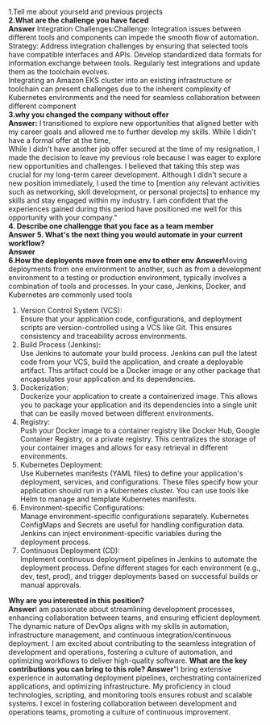 1.Tell me about yourseld and previous projects   
**2.What are the challenge you have faced   
Answer** Integration Challenges:Challenge: Integration issues between different tools and components can impede the smooth flow of automation.
Strategy: Address integration challenges by ensuring that selected tools have compatible interfaces and APIs. Develop standardized data formats for information exchange between tools. Regularly test integrations and update them as the toolchain evolves.    
Integrating an Amazon EKS cluster into an existing infrastructure or toolchain can present challenges due to the inherent complexity of Kubernetes environments and the need for seamless collaboration between different component   
**3.why you changed the company without offer  
Answer:** I transitioned to explore new opportunities that aligned better with my career goals and allowed me to further develop my skills. While I didn't have a formal offer at the time,   
While I didn't have another job offer secured at the time of my resignation, I made the decision to leave my previous role because I was eager to explore new opportunities and challenges. I believed that taking this step was crucial for my long-term career development. Although I didn't secure a new position immediately, I used the time to [mention any relevant activities such as networking, skill development, or personal projects] to enhance my skills and stay engaged within my industry. I am confident that the experiences gained during this period have positioned me well for this opportunity with your company."   
**4. Describe one challengge that you face as a team member   
Answer** 
**5. What's the next thing you would automate in your current workflow?   
Answer**  
**6.How the deployents move from one env to other env
Answer**Moving deployments from one environment to another, such as from a development environment to a testing or production environment, typically involves a combination of tools and processes. In your case, Jenkins, Docker, and Kubernetes are commonly used tools     
1. Version Control System (VCS):   
Ensure that your application code, configurations, and deployment scripts are version-controlled using a VCS like Git. This ensures consistency and traceability across environments.   
2. Build Process (Jenkins):   
Use Jenkins to automate your build process. Jenkins can pull the latest code from your VCS, build the application, and create a deployable artifact. This artifact could be a Docker image or any other package that encapsulates your application and its dependencies.   
3. Dockerization:   
Dockerize your application to create a containerized image. This allows you to package your application and its dependencies into a single unit that can be easily moved between different environments.   
4. Registry:   
Push your Docker image to a container registry like Docker Hub, Google Container Registry, or a private registry. This centralizes the storage of your container images and allows for easy retrieval in different environments.   
5. Kubernetes Deployment:   
Use Kubernetes manifests (YAML files) to define your application's deployment, services, and configurations. These files specify how your application should run in a Kubernetes cluster. You can use tools like Helm to manage and template Kubernetes manifests.   
6. Environment-specific Configurations:     
Manage environment-specific configurations separately. Kubernetes ConfigMaps and Secrets are useful for handling configuration data. Jenkins can inject environment-specific variables during the deployment process.   
7. Continuous Deployment (CD):   
Implement continuous deployment pipelines in Jenkins to automate the deployment process. Define different stages for each environment (e.g., dev, test, prod), and trigger deployments based on successful builds or manual approvals.   

**Why are you interested in this position?    
Answer**I am passionate about streamlining development processes, enhancing collaboration between teams, and ensuring efficient deployment. The dynamic nature of DevOps aligns with my skills in automation, infrastructure management, and continuous integration/continuous deployment. I am excited about contributing to the seamless integration of development and operations, fostering a culture of automation, and optimizing workflows to deliver high-quality software.
**What are the key contributions you can bring to this role? 
Answer**"I bring extensive experience in automating deployment pipelines, orchestrating containerized applications, and optimizing infrastructure. My proficiency in cloud technologies, scripting, and monitoring tools ensures robust and scalable systems. I excel in fostering collaboration between development and operations teams, promoting a culture of continuous improvement. 



